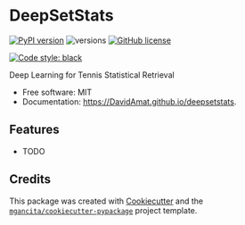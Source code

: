 # DeepSetStats


[![PyPI version](https://badge.fury.io/py/deepsetstats.svg)](https://badge.fury.io/py/deepsetstats)
![versions](https://img.shields.io/pypi/pyversions/deepsetstats.svg)
[![GitHub license](https://img.shields.io/github/license/mgancita/deepsetstats.svg)](https://github.com/mgancita/deepsetstats/blob/main/LICENSE)


[![Code style: black](https://img.shields.io/badge/code%20style-black-000000.svg)](https://github.com/psf/black)


Deep Learning for Tennis Statistical Retrieval


- Free software: MIT
- Documentation: https://DavidAmat.github.io/deepsetstats.


## Features

* TODO

## Credits

This package was created with [Cookiecutter](https://github.com/audreyr/cookiecutter) and the [`mgancita/cookiecutter-pypackage`](https://mgancita.github.io/cookiecutter-pypackage/) project template.

